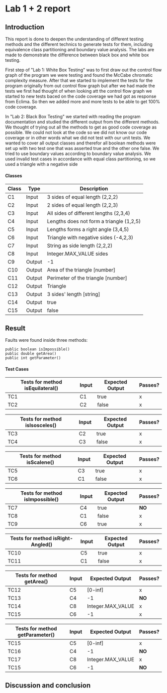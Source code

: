 # Lab 1 + 2 report

## Introduction
This report is done to deepen the understanding of different testing methods and the different technics to generate tests for them, including equivalence class partitioning and boundary value analysis. The labs are made to demonstrate the difference between black box and white box testing.    

First step of "Lab 1: White Box Testing" was to first draw out the control flow graph of the program we were testing and found the McCabe chromatic complexity measure. After that we started to implement the tests for the program originally from out control flow graph but after we had made the tests we first had thought of when looking att the control flow graph we started to new tests baced on the code coverage we had got as response from Eclima. So then we added more and more tests to be able to get 100% code coverage. 

In "Lab 2: Black Box Testing" we started with reading the program documentation and studied the different output from the different methods. We thought of trying out all the methods to get as good code coverage as possible. We could not look at the code so we did not know our code coverage or in other words what we did not test with our unit tests. We wanted to cover all output classes and therefor all boolean methods were set up with two test one that was asserted true and the other one false. We tried to use boundary values according to boundary value analysis. We used invalid test cases in accordance with equal class partitioning, so we used a triangle with a negative side         

#### Classes
| Class | Type | Description | 
| ----- | ---- | ----------- | 
| C1 | Input | 3 sides of equal length (2,2,2) |
| C2 | Input | 2 sides of equal length (2,2,3) |
| C3 | Input | All sides of different lengths (2,3,4) | 
| C4 | Input | Lengths does not form a triangle (1,2,5) |
| C5 | Input | Lengths forms a right angle (3,4,5) |
| C6 | Input | Triangle with negative sides (-4,2,3) |
| C7 | Input | String as side length (2,2,2) |
| C8 | Input | Integer.MAX_VALUE sides |
| C9 | Output | -1 |
| C10 | Output | Area of the triangle [number] |
| C11 | Output | Perimeter of the triangle [number] |
| C12 | Output | Triangle |
| C13 | Output | 3 sides' length [string] |
| C14 | Output | true |
| C15 | Output | false |

## Result

Faults were found inside three methods:
    
    public boolean isImpossible()
    public double getArea()
    public int getParameter()

#### Test Cases 

| Tests for method isEquilateral() | Input | Expected Output | Passes? |
| ----- | ---- | ----------- | --- | 
| TC1 | C1 | true | x | 
| TC2 | C2 | false | x | 


| Tests for method isIsosceles() | Input | Expected Output  | Passes? |
| ----- | ---- | ----------- | --- | 
| TC3 | C2 | true | x | 
| TC4 | C3 | false | x | 


| Tests for method isScalene() | Input | Expected Output  | Passes? |
| ----- | ---- | ----------- | --- |
| TC5 | C3 | true | x |
| TC6 | C1 | false | x |


| Tests for method isImpossible() | Input | Expected Output  | Passes? |
| ----- | ---- | ----------- | --- |
| TC7 | C4 | true | **NO** |
| TC8 | C1 | false | x |
| TC9 | C6 | true | x |


| Tests for method isRight-Angled() | Input | Expected Output  | Passes? |
| ----- | ---- | ----------- | --- |
| TC10 | C5 | true | x |
| TC11 | C1 | false | x |


| Tests for method getArea() | Input | Expected Output  | Passes? |
| ----- | ---- | ----------- | --- |
| TC12 | C5 | [0-inf]| x|
| TC13 | C4 | -1 | **NO** |
| TC14 | C8 | Integer.MAX_VALUE | x |
| TC15 | C6 | -1 | x |


| Tests for method getParameter() | Input | Expected Output  | Passes? |
| ----- | ---- | ----------- | --- |
| TC15 | C5 | [0-inf]| x |
| TC16 | C4 | -1 | **NO** | 
| TC17 | C8 | Integer.MAX_VALUE | x |
| TC15 | C6 | -1 | **NO** |

## Discussion and conclusion 

 

